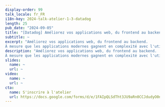 ```yaml
---
display-order: 99
talk_locale: fr_FR
i18n-key: 2024-talk-atelier-1-3-datadog
length: 25
pub_date: "2024-09-05"
title: "[Datadog] Améliorez vos applications web, du frontend au backend"
subtitle: ~
excerpt: "Améliorez vos applications web, du frontend au backend.
À mesure que les applications modernes gagnent en complexité avec l'utilisation de microservices, de micro-frontends et de déploiements rapides en CI/CD, garantir des performances optimales et une expérience utilisateur fluide devient un défi. Découvrez comment surveiller, mesurer et optimiser en toute confiance les performances de votre application à travers des systèmes distribués, afin d'offrir une expérience utilisateur exceptionnelle.  "
description: "Améliorez vos applications web, du frontend au backend.
À mesure que les applications modernes gagnent en complexité avec l'utilisation de microservices, de micro-frontends et de déploiements rapides en CI/CD, garantir des performances optimales et une expérience utilisateur fluide devient un défi. Découvrez comment surveiller, mesurer et optimiser en toute confiance les performances de votre application à travers des systèmes distribués, afin d'offrir une expérience utilisateur exceptionnelle."
slides:
  name: ~
  url: ~
video:
  name: ~
  url: ~
cta:
  name: S'inscrire à l'atelier
  url: https://docs.google.com/forms/d/e/1FAIpQLSdTht3JU9aRn0CCJdudyO0noyHAXVj33TyQDs7RH0NtFAsjwQ/viewform
---
```

